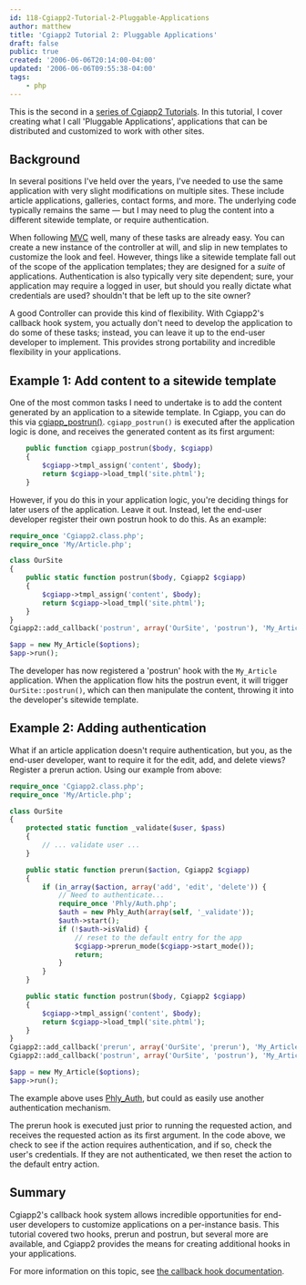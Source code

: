 ```yaml
---
id: 118-Cgiapp2-Tutorial-2-Pluggable-Applications
author: matthew
title: 'Cgiapp2 Tutorial 2: Pluggable Applications'
draft: false
public: true
created: '2006-06-06T20:14:00-04:00'
updated: '2006-06-06T09:55:38-04:00'
tags:
    - php
---
```

This is the second in a [series of Cgiapp2 Tutorials](http://weierophinney.net/matthew/index.php?serendipity%5Baction%5D=search&serendipity%5BsearchTerm%5D=Cgiapp2+Tutorial). In this tutorial, I cover creating what I call 'Pluggable Applications', applications that can be distributed and customized to work with other sites.

<!--- EXTENDED -->

Background
----------

In several positions I've held over the years, I've needed to use the same application with very slight modifications on multiple sites. These include article applications, galleries, contact forms, and more. The underlying code typically remains the same — but I may need to plug the content into a different sitewide template, or require authentication.

When following [MVC](http://en.wikipedia.org/wiki/MVC_Design_Pattern) well, many of these tasks are already easy. You can create a new instance of the controller at will, and slip in new templates to customize the look and feel. However, things like a sitewide template fall out of the scope of the application templates; they are designed for a *suite* of applications. Authentication is also typically very site dependent; sure, your application may require a logged in user, but should you really dictate what credentials are used? shouldn't that be left up to the site owner?

A good Controller can provide this kind of flexibility. With Cgiapp2's callback hook system, you actually don't need to develop the application to do some of these tasks; instead, you can leave it up to the end-user developer to implement. This provides strong portability and incredible flexibility in your applications.

Example 1: Add content to a sitewide template
---------------------------------------------

One of the most common tasks I need to undertake is to add the content generated by an application to a sitewide template. In Cgiapp, you can do this via [cgiapp_postrun()](http://cgiapp.sourceforge.net/cgiapp2_doc/Cgiapp2/Cgiapp2.html#methodcgiapp_postrun). `cgiapp_postrun()` is executed after the application logic is done, and receives the generated content as its first argument:

```php
    public function cgiapp_postrun($body, $cgiapp)
    {
        $cgiapp->tmpl_assign('content', $body);
        return $cgiapp->load_tmpl('site.phtml');
    }
```

However, if you do this in your application logic, you're deciding things for later users of the application. Leave it out. Instead, let the end-user developer register their own postrun hook to do this. As an example:

```php
require_once 'Cgiapp2.class.php';
require_once 'My/Article.php';

class OurSite
{
    public static function postrun($body, Cgiapp2 $cgiapp)
    {
        $cgiapp->tmpl_assign('content', $body);
        return $cgiapp->load_tmpl('site.phtml');
    }
}
Cgiapp2::add_callback('postrun', array('OurSite', 'postrun'), 'My_Article');

$app = new My_Article($options);
$app->run();
```

The developer has now registered a 'postrun' hook with the `My_Article` application. When the application flow hits the postrun event, it will trigger `OurSite::postrun()`, which can then manipulate the content, throwing it into the developer's sitewide template.

Example 2: Adding authentication
--------------------------------

What if an article application doesn't require authentication, but you, as the end-user developer, want to require it for the edit, add, and delete views? Register a prerun action. Using our example from above:

```php
require_once 'Cgiapp2.class.php';
require_once 'My/Article.php';

class OurSite
{
    protected static function _validate($user, $pass)
    {
        // ... validate user ...
    }

    public static function prerun($action, Cgiapp2 $cgiapp)
    {
        if (in_array($action, array('add', 'edit', 'delete')) {
            // Need to authenticate...
            require_once 'Phly/Auth.php';
            $auth = new Phly_Auth(array(self, '_validate'));
            $auth->start();
            if (!$auth->isValid) {
                // reset to the default entry for the app
                $cgiapp->prerun_mode($cgiapp->start_mode());
                return;
            }
        }
    }

    public static function postrun($body, Cgiapp2 $cgiapp)
    {
        $cgiapp->tmpl_assign('content', $body);
        return $cgiapp->load_tmpl('site.phtml');
    }
}
Cgiapp2::add_callback('prerun', array('OurSite', 'prerun'), 'My_Article');
Cgiapp2::add_callback('postrun', array('OurSite', 'postrun'), 'My_Article');

$app = new My_Article($options);
$app->run();
```

The example above uses [Phly_Auth](http://weierophinney.net/phly/doc/Phly/Phly_Auth.html), but could as easily use another authentication mechanism.

The prerun hook is executed just prior to running the requested action, and receives the requested action as its first argument. In the code above, we check to see if the action requires authentication, and if so, check the user's credentials. If they are not authenticated, we then reset the action to the default entry action.

Summary
-------

Cgiapp2's callback hook system allows incredible opportunities for end-user developers to customize applications on a per-instance basis. This tutorial covered two hooks, prerun and postrun, but several more are available, and Cgiapp2 provides the means for creating additional hooks in your applications.

For more information on this topic, see [the callback hook documentation](http://cgiapp.sourceforge.net/cgiapp2_doc/Cgiapp2/tutorial_Cgiapp24.cls.html).
